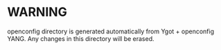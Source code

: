 # WARNING

openconfig directory is generated automatically from Ygot + openconfig YANG.
Any changes in this directory will be erased.
